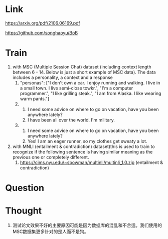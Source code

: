 Link    
===============
<p>

https://arxiv.org/pdf/2106.06169.pdf

https://github.com/songhaoyu/BoB

</p>

Train   
===============
1. with MSC (Multiple Session Chat) dataset (including context length between 6 - 14.
Below is just a short example of MSC data). The data includes a personality, a context
and a response<br>
   1. "personas": ["I don't own a car. I enjoy running and walking. 
      I live in a small town. I live semi-close towkr.",
      "I'm a computer programmer.", "I like grilling steak.", 
      "I am from Alaska. I like wearing warm pants."]
   2. 
      1. I need some advice on where to go on vacation, have you been anywhere lately?	
      2. I have been all over the world. I'm military.
   3. 
      1. I need some advice on where to go on vacation, have you been anywhere lately?	
      2. Yes! I am an eager runner, so my clothes get sweaty a lot.
2. with MNLI (entailment & contradiction) dataset(this is used to train to recognize if the 
following sentence is having similar meaning as the previous one or completely different.
   1. https://cims.nyu.edu/~sbowman/multinli/multinli_1.0.zip (entailment & contradiction)


Question   
===============

Thought
===============
1. 测试论文效果不好的主要原因可能是因为数据库的混乱和不合适。我们使用的MSC数据集更多针对的是人而不是狗。